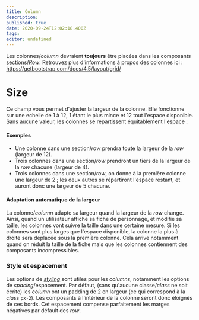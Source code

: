 ```yaml
---
title: Column
description: 
published: true
date: 2020-09-24T12:02:18.400Z
tags: 
editor: undefined
---
```


Les colonnes/*column* devraient **toujours** être placées dans les composants [sections/*Row*](/system-builder/component/row). Retrouvez plus d'informations à propos des colonnes ici : https://getbootstrap.com/docs/4.5/layout/grid/

# Size
Ce champ vous permet d'ajuster la largeur de la colonne. Elle fonctionne sur une echelle de 1 à 12, 1 étant le plus mince et 12 tout l'espace disponible. 
Sans aucune valeur, les colonnes se repartissent équitablement l'espace :
#### Exemples
* Une colonne dans une section/*row* prendra toute la largeur de la *row* (largeur de 12).
* Trois colonnes dans une section/*row* prendront un tiers de la largeur de la *row* chacune (largeur de 4).
* Trois colonnes dans une section/*row*, on donne à la première colonne une largeur de 2 ; les deux autres se répartiront l'espace restant, et auront donc une largeur de 5 chacune.
#### Adaptation automatique de la largeur
La colonne/*column* adapte sa largeur quand la largeur de la *row* change. Ainsi, quand un utilisateur affiche sa fiche de personnage, et modifie sa taille, les colonnes vont suivre la taille dans une certaine mesure.
Si les colonnes sont plus larges que l'espace disponible, la colonne la plus à droite sera déplacée sous la première colonne. Cela arrive notamment quand on réduit la taille de la fiche mais que les colonnes contiennent des composants incompressibles.

### Style et espacement
Les options de [*styling*](https://lets-role.wiki/fr/system-builder/general/styling) sont utiles pour les *columns*, notamment les options de *spacing*/espacement.
Par défaut, (sans qu'aucune classe/*class* ne soit écrite) les *column* ont un padding de 2 en largeur (ce qui correspond à la *class* `px-2`). Les composants à l’intérieur de la colonne seront donc éloignés de ces bords. Cet espacement compense parfaitement les marges négatives par défault des *row*.
